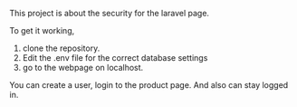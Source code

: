 This project is about the security for the laravel page.

To get it working,
1. clone the repository.
2. Edit the .env file for the correct database settings
3. go to the webpage on localhost.

You can create a user, login to the product page. And also can stay logged in.
